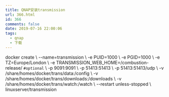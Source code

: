 ```yaml
---
title: QNAP安装transmission
url: 366.html
id: 366
comments: false
date: 2019-07-16 22:00:06
tags:
  - qnap
  - 下载
---
```


docker create \ --name=transmission \ -e PUID=1000 \ -e PGID=1000 \ -e TZ=Europe/London \ -e TRANSMISSION\_WEB\_HOME=/combustion-release/ `#optional` \ -p 9091:9091 \ -p 51413:51413 \ -p 51413:51413/udp \ -v /share/homes/docker/trans/data:/config \ -v /share/homes/docker/trans/downloads:/downloads \ -v /share/homes/docker/trans/watch:/watch \ --restart unless-stopped \ linuxserver/transmission
